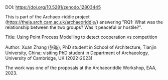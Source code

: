 DOI: https://doi.org/10.5281/zenodo.12803445

This is part of the Archaeo-riddle project (https://theia.arch.cam.ac.uk/archaeoriddle/) answering "RQ1: What was the relationship between the two groups? Was it peaceful or hostile?".

Title: Using Point Process Modelling to detect cooperation vs competition

Author: Xuan Zhang (张璇), PhD student in School of Architecture, Tianjin University, China; visiting PhD student in Department of Archaeology, University of Cambridge, UK (2022-2023) 

The work was one of the proposals at the Archaeoriddle Workshop, EAA, 2023.
